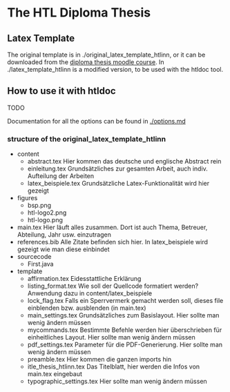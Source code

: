 
# The HTL Diploma Thesis

## Latex Template
The original template is in ./original_latex_template_htlinn, or it can be downloaded from the [diploma thesis moodle course](https://moodle2.htlinn.ac.at/course/view.php?id=399). In ./latex_template_htlinn is a modified version, to be used with the htldoc tool.

## How to use it with htldoc

TODO

Documentation for all the options can be found in [./options.md](./options.md)


### structure of the original_latex_template_htlinn
- content
    - abstract.tex              Hier kommen das deutsche und englische Abstract rein
    - einleitung.tex            Grundsätzliches zur gesamten Arbeit, auch indiv. Aufteilung der Arbeiten
    - latex_beispiele.tex       Grundsätzliche Latex-Funktionalität wird hier gezeigt
- figures
    - bsp.png
    - htl-logo2.png
    - htl-logo.png
- main.tex                      Hier läuft alles zusammen. Dort ist auch Thema, Betreuer, Abteilung, Jahr usw. einzutragen
- references.bib                Alle Zitate befinden sich hier. In latex_beispiele wird gezeigt wie man diese einbindet
- sourcecode
    - First.java
- template
    - affirmation.tex           Eidesstattliche Erklärung
    - listing_format.tex        Wie soll der Quellcode formatiert werden? Anwendung dazu in content/latex_beispiele
    - lock_flag.tex             Falls ein Sperrvermerk gemacht werden soll, dieses file einblenden bzw. ausblenden (in main.tex)
    - main_settings.tex         Grundsätzliches zum Basislayout. Hier sollte man wenig ändern müssen
    - mycommands.tex            Bestimmte Befehle werden hier überschrieben für einheitliches Layout. Hier sollte man wenig ändern müssen
    - pdf_settings.tex          Parameter für die PDF-Generierung. Hier sollte man wenig ändern müssen
    - preamble.tex              Hier kommen die ganzen imports hin
    - itle_thesis_htlinn.tex    Das Titelblatt, hier werden die Infos von main.tex eingebaut
    - typographic_settings.tex  Hier sollte man wenig ändern müssen

